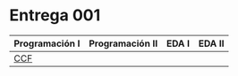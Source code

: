 # Entrega 001



<div align=center>

|Programación I|Programación II|EDA I|EDA II
|-|-|-|-|
|[CCF](https://github.com/lydiaa-gr/23-24-prg1/blob/main/entregas/garciaLydia/reto008/CCF.java)||||


</div>